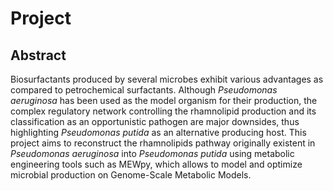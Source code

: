 # Project

## Abstract
Biosurfactants produced by several microbes exhibit various advantages as compared to petrochemical surfactants. Although *Pseudomonas aeruginosa* has been used as the model organism for their production, the complex regulatory network controlling the rhamnolipid production and its classification as an opportunistic pathogen are major downsides, thus highlighting *Pseudomonas putida* as an alternative producing host. This project aims to reconstruct the rhamnolipids pathway originally existent in *Pseudomonas aeruginosa* into *Pseudomonas putida* using metabolic engineering tools such as MEWpy, which allows to model and optimize microbial production on Genome-Scale Metabolic Models.
